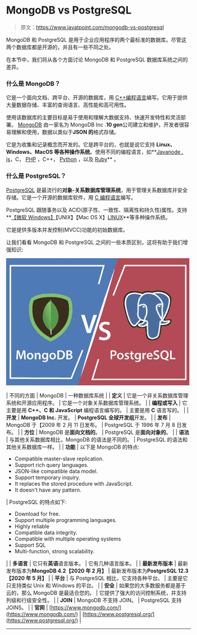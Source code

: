 # MongoDB vs PostgreSQL

> 原文：<https://www.javatpoint.com/mongodb-vs-postgresql>

MongoDB 和 PostgreSQL 是用于企业应用程序的两个最标准的数据库。尽管这两个数据库都是开源的，并且有一些不同之处。

在本节中，我们将从各个方面讨论 MongoDB 和 PostgreSQL 数据库系统之间的差异。

### 什么是 MongoDB？

它是一个面向文档、跨平台、开源的数据库，用 [C++编程语言](https://www.javatpoint.com/cpp-tutorial)编写。它用于提供大量数据存储、丰富的查询语言、高性能和高可用性。

使用该数据库的主要目标是易于使用和理解大数据支持、快速开发特性和灵活部署。 [MongoDB](https://www.javatpoint.com/mongodb-tutorial) 由一家名为 MongoDB Inc .**10 gen**公司建立和维护，开发者很容易理解和使用，数据以类似于**JSON 的**格式存储。

它是为收集和记录概念而开发的。它是跨平台的，也就是说它支持 **Linux、Windows、MacOS 等各种操作系统**。使用不同的编程语言，如**[Java](https://www.javatpoint.com/java-tutorial)[node . js](https://www.javatpoint.com/nodejs-tutorial)，C， [PHP](https://www.javatpoint.com/php-tutorial) ，C++， [Python](https://www.javatpoint.com/python-tutorial) ，以及 [Ruby](https://www.javatpoint.com/ruby-tutorial)** 。

### 什么是 PostgreSQL？

[PostgreSQL](https://www.javatpoint.com/postgresql-tutorial) 是最流行的**对象-关系数据库管理系统**，用于管理关系数据库并安全存储。它是一个开源的数据库软件，用 [C 编程语言](https://www.javatpoint.com/c-programming-language-tutorial)编写。

PostgreSQL 跟随事务以及 ACID(原子性、一致性、隔离性和持久性)属性。支持 **[【微软 Windows】](https://www.javatpoint.com/windows)【UNIX】【Mac OS X】[LINUX](https://www.javatpoint.com/linux-tutorial)**等多种操作系统。

它是提供多版本并发控制(MVCC)功能的初始数据库。

让我们看看 MongoDB 和 PostgreSQL 之间的一些本质区别，这将有助于我们增强知识:

![MongoDB vs PostgreSQL](img/ad7e16482696a4da6fff0dd9128c5936.png)

| 不同的方面 | MongoDB | 一种数据库系统 |
| **定义** | 它是一个非关系数据库管理系统和开源应用程序。 | 它是一个对象关系数据库管理系统。 |
| **编程或写入** | 它主要是用 **C++、C 和 JavaScript** 编程语言编写的。 | 主要是用 **C** 语言写的。 |
| **开发** | **MongoDB Inc.** 开发。 | **PostgreSQL 全球开发组**开发。 |
| **发布** | MongoDB 于【2009 年 2 月 11 日发布。 | PostgreSQL 于 1996 年 7 月 8 日发布。 |
| **方位** | MongoDB 是**面向文档的**。 | PostgreSQL 是**面向对象的**。 |
| **语法** | 与其他关系数据库相比，MongoDB 的语法是不同的。 | PostgreSQL 的语法和其他关系数据库一样。 |
| **功能** | 以下是 MongoDB 的特点:

*   Compatible master-slave replication.
*   Support rich query languages.
*   JSON-like compatible data model.
*   Support temporary inquiry.
*   It replaces the stored procedure with JavaScript.
*   It doesn't have any pattern.

 | PostgreSQL 的特点如下:

*   Download for free.
*   Support multiple programming languages.
*   Highly reliable
*   Compatible data integrity.
*   Compatible with multiple operating systems
*   Support SQL
*   Multi-function, strong scalability.

 |
| **多语言** | 它只有**英语**语言版本。 | 它有几种语言版本。 |
| **最新发布版本** | 最新发布版本为**MongoDB 4.2【2020 年 2 月】** | 最新发布版本为**PostgreSQL 12.3【2020 年 5 月】** |
| **平台** | 与 PostgreSQL 相比，它支持各种平台。 | 主要是它只支持类似 Unix 和 Windows 的平台。 |
| **安全** | 如果您的大多数服务都是基于云的，那么 MongoDB 是最适合您的。 | 它提供了强大的访问控制系统，并支持列级和行级安全性。 |
| **JOIN** | MongoDB 不支持 JOIN。 | PostgreSQL 支持 JOINS。 |
| **官网** | [https://www.mongodb.com/](https://www.mongodb.com/) | [https://www.postgresql.org/](https://www.postgresql.org/) |

* * *